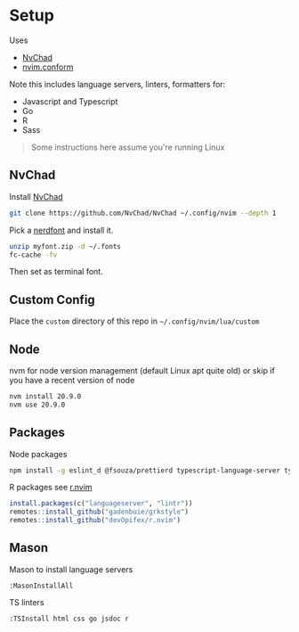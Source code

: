 # Setup

Uses

- [NvChad](https://nvchad.com/)
- [nvim.conform](https://github.com/stevearc/conform.nvim)

Note this includes language servers, linters, formatters for:

- Javascript and Typescript
- Go
- R
- Sass

> Some instructions here assume you're running Linux

## NvChad

Install [NvChad](https://nvchad.com/)

```bash
git clone https://github.com/NvChad/NvChad ~/.config/nvim --depth 1
```

Pick a [nerdfont](https://www.nerdfonts.com/) and install it. 

```bash
unzip myfont.zip -d ~/.fonts
fc-cache -fv
```

Then set as terminal font.

## Custom Config

Place the `custom` directory of this repo in `~/.config/nvim/lua/custom`

## Node

nvm for node version management (default Linux apt quite old)
or skip if you have a recent version of node

```bash
nvm install 20.9.0
nvm use 20.9.0
```

## Packages

Node packages

```bash
npm install -g eslint_d @fsouza/prettierd typescript-language-server typescript @johnnymorganz/stylua-bin vscode-langservers-extracted
```

R packages see [r.nvim](https://github.com/devOpifex/r.nvim)

```r
install.packages(c("languageserver", "lintr"))
remotes::install_github("gadenbuie/grkstyle")
remotes::install_github("devOpifex/r.nvim")
```

## Mason

Mason to install language servers

```
:MasonInstallAll
```

TS linters

```
:TSInstall html css go jsdoc r
```

